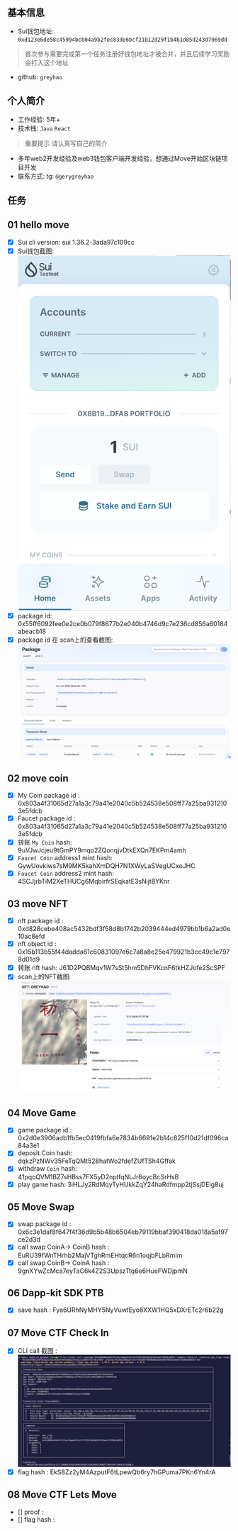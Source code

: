 ## 基本信息
- Sui钱包地址: `0xd123e6de58c45994bcb04a9b2fec83de6bcf21b12d29f1b4b1d85d243d7969dd`
> 首次参与需要完成第一个任务注册好钱包地址才被合并，并且后续学习奖励会打入这个地址
- github: `greyhao`

## 个人简介
- 工作经验: 5年+
- 技术栈: `Java` `React`
> 重要提示 请认真写自己的简介
- 多年web2开发经验及web3钱包客户端开发经验，想通过Move开始区块链项目开发
- 联系方式: tg: `@gerygreyhao`

## 任务

##   01 hello move
- [x] Sui cli version: sui 1.36.2-3ada97c109cc
- [x] Sui钱包截图: ![Sui钱包截图](./images/sui-wallet.png)
- [x] package id: 0x55ff6092fee0e2ce0b079f8677b2e040b4746d9c7e236cd856a60184abeacb18
- [x] package id 在 scan上的查看截图:![Scan截图](./images/package-id.png)

##   02 move coin
- [x] My Coin package id : 0x803a4f31065d27a1a3c79a41e2040c5b524538e508ff77a25ba9312103e5fdcb
- [x] Faucet package id : 0x803a4f31065d27a1a3c79a41e2040c5b524538e508ff77a25ba9312103e5fdcb
- [x] 转账 `My Coin` hash: 9uVJwJcjeu9tGmPY9mqo2ZQonqjvDtkEXQn7EKPm4amh
- [x] `Faucet Coin` address1 mint hash: GywUovkiws7sM9MK5kahXmDQH7N1XWyLaSVegUCxoJHC
- [x] `Faucet Coin` address2 mint hash: 4SCJjrbTiM2XeTHUCg6MqbirfrSEqkatE3sNijt8YKnr

##   03 move NFT
- [x] nft package id : 0xd828cebe408ac5432bdf3f58d8b1742b2039444ed4979bb1b6a2ad0e10ac8efd
- [x] nft object id : 0x15b113b55f44dadda61c60831097e6c7a8a8e25e479921b3cc49c1e7978d01d9
- [x] 转账 nft  hash: J61D2PQBMqv1W7sSt5hm5DhFVKcnF6tkHZJofe2ScSPF
- [x] scan上的NFT截图:![Scan截图](./images/nft.png)

##   04 Move Game
- [x] game package id : 0x2d0e3906adb1fb5ec0419fbfa6e7834b6691e2b14c825f10d21df096ca84a3e1
- [x] deposit Coin hash: dqkzPzNWv35FeTqQMt528hatWo2fdefZUfTSh4Gffak
- [x] withdraw `Coin` hash: 41pqoQVM1BZ7sHBss7FX5yD2nptfqNLJr6oycBcSrHsB
- [x] play game hash: 3iHLJy2RdMqyTyHUkkZqY24haRdfmpp2tjSsjDEig8uj

##   05 Move Swap
- [x] swap package id : 0x6c3e1daf8f647f4f36d9b5b48b6504eb79119bbaf390418da018a5af97ce2d3d
- [x] call swap CoinA-> CoinB  hash : EuRU39fWnTHrhb2MajVTghRmEHtqcR6n1oqjbFLbRmim
- [x] call swap CoinB-> CoinA  hash : 9gnXYwZcMca7eyTaC6k4Z2S3UpszTtq6e6HueFWDjpmN

##   06 Dapp-kit SDK PTB
- [x] save hash : Fya6URhNyMHY5NyVuwtEyo8XXW1HQ5xDXrETc2r6b22g

##   07 Move CTF Check In
- [x] CLI call 截图 : ![截图](./images/task7.png)
- [x] flag hash : EkS8Zz2yM4AzputF6tLpewQb6ry7hGPuma7PKn6Yn4rA

##   08 Move CTF Lets Move
- [] proof :
- [] flag hash :
